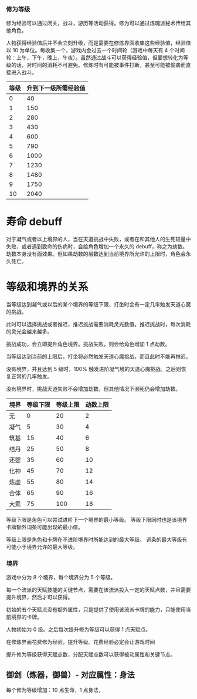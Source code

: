 ### 修为等级

修为经验可以通过闭关，战斗，游历等活动获得。修为可以通过炼魂派秘术传给其他角色。

人物获得经验值后并不会立刻升级，而是需要在修炼界面收集这些经验值，经验值以 10 为单位。每收集一个，游戏内会过去一个时间轮（游戏中每天有 4 个时间轮：上午，下午，晚上，午夜）。虽然通过战斗可以获得经验值，但要想转化为等级的话，对时间的消耗不可避免。修炼时有可能被事件打断，甚至可能被偷袭而直接进入战斗。

| 等级 | 升到下一级所需经验值 |
| ---- | -------------------- |
| 0    | 40                   |
| 1    | 150                  |
| 2    | 280                  |
| 3    | 430                  |
| 4    | 600                  |
| 5    | 790                  |
| 6    | 1000                 |
| 7    | 1230                 |
| 8    | 1480                 |
| 9    | 1750                 |
| 10   | 2040                 |

# 寿命 debuff

对于凝气或者以上境界的人，当在天道挑战中失败，或者在和其他人的生死较量中失败，或者遇到致命的伤病时，会给角色增加一个永久的 debuff，称之为劫数。劫数本身没有面效果。但如果劫数的层数达到当前境界所允许的上限时，角色会永久死亡。

# 等级和境界的关系

当等级达到凝气或以后的某个境界的等级下限，打坐时会有一定几率触发天道心魔的挑战。

此时可以选择挑战或者推迟，推迟挑战需要消耗灵光数值。推迟挑战时，每次消耗的灵光会越来越多。

挑战成功，会立即提升角色境界。挑战失败，则会给角色增加 1 点劫数。

当等级达到当前的上限后，打坐将必然触发天道心魔挑战，而且此时不能再推迟。

没有境界，并且达到 5 级时，100% 触发进阶凝气境的天道心魔挑战。之后则恢复正常的几率触发。

没有境界时，挑战天道失败不会增加劫数。但其他情况下濒死仍会增加劫数。

| 境界 | 等级下限 | 等级上限 | 劫数上限 |
| ---- | -------- | -------- | -------- |
| 无   | 0        | 20       | 2        |
| 凝气 | 5        | 30       | 4        |
| 筑基 | 15       | 40       | 6        |
| 结丹 | 25       | 50       | 8        |
| 还婴 | 35       | 60       | 10       |
| 化神 | 45       | 70       | 12       |
| 炼虚 | 55       | 80       | 14       |
| 合体 | 65       | 90       | 16       |
| 大乘 | 75       | 100      | 18       |

等级下限是角色可以尝试进阶下一个境界的最小等级。
等级下限同时也是该境界卡牌额外词条可能出现的最小值。

等级上限是角色和卡牌在不进阶境界时所能达到的最大等级。
词条的最大等级有可能小于境界允许的最大等级。

### 境界

游戏中分为 8 个境界，每个境界分为 5 个等级。

每一个流派的天赋技能的关键节点，需要在该流派投入一定的天赋点数，并且需要提升境界，然后才可以获得。

初始的五个天赋点没有额外属性，只是提供了使用该流派卡牌的能力，只能使用当前境界的卡牌。

人物初始为 0 级。之后每次提升修为等级可以获得 1 点天赋点。

在修炼界面花费修为经验，提升等级。花费经验必定会让游戏时间

提升修为等级获得天赋点数，分配天赋点数可以获得被动属性和关键节点。

## 御剑（炼器，御兽）- 对应属性：身法

每个修为等级增加：10 点生命，1 点身法，
